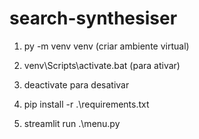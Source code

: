 # search-synthesiser

1. py -m venv venv (criar ambiente virtual)

2. venv\Scripts\activate.bat (para ativar)

3. deactivate para desativar

4. pip install -r .\requirements.txt

5. streamlit run .\menu.py
